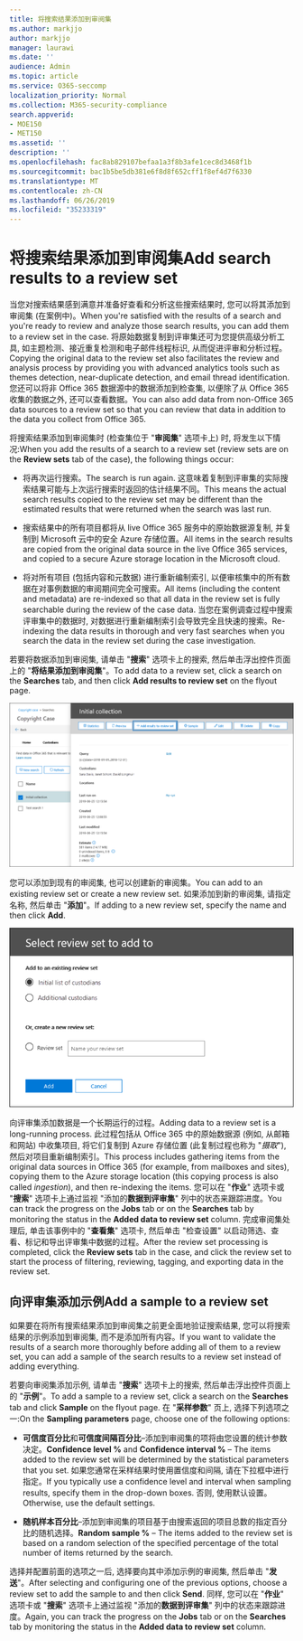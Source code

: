 ```yaml
---
title: 将搜索结果添加到审阅集
ms.author: markjjo
author: markjjo
manager: laurawi
ms.date: ''
audience: Admin
ms.topic: article
ms.service: O365-seccomp
localization_priority: Normal
ms.collection: M365-security-compliance
search.appverid:
- MOE150
- MET150
ms.assetid: ''
description: ''
ms.openlocfilehash: fac8ab829107befaa1a3f8b3afe1cec8d3468f1b
ms.sourcegitcommit: bac1b5be5db381e6f8d8f652cff1f8ef4d7f6330
ms.translationtype: MT
ms.contentlocale: zh-CN
ms.lasthandoff: 06/26/2019
ms.locfileid: "35233319"
---
```

# <a name="add-search-results-to-a-review-set"></a><span data-ttu-id="96a14-102">将搜索结果添加到审阅集</span><span class="sxs-lookup"><span data-stu-id="96a14-102">Add search results to a review set</span></span>

<span data-ttu-id="96a14-103">当您对搜索结果感到满意并准备好查看和分析这些搜索结果时, 您可以将其添加到审阅集 (在案例中)。</span><span class="sxs-lookup"><span data-stu-id="96a14-103">When you're satisfied with the results of a search and you're ready to review and analyze those search results, you can add them to a review set in the case.</span></span> <span data-ttu-id="96a14-104">将原始数据复制到评审集还可为您提供高级分析工具, 如主题检测、接近重复检测和电子邮件线程标识, 从而促进评审和分析过程。</span><span class="sxs-lookup"><span data-stu-id="96a14-104">Copying the original data to the review set also facilitates the review and analysis process by providing you with advanced analytics tools such as themes detection, near-duplicate detection, and email thread identification.</span></span> <span data-ttu-id="96a14-105">您还可以将非 Office 365 数据源中的数据添加到检查集, 以便除了从 Office 365 收集的数据之外, 还可以查看数据。</span><span class="sxs-lookup"><span data-stu-id="96a14-105">You can also add data from non-Office 365 data sources to a review set so that you can review that data in addition to the data you collect from Office 365.</span></span>

<span data-ttu-id="96a14-106">将搜索结果添加到审阅集时 (检查集位于 "**审阅集**" 选项卡上) 时, 将发生以下情况:</span><span class="sxs-lookup"><span data-stu-id="96a14-106">When you add the results of a search to a review set (review sets are on the **Review sets** tab of the case), the following things occur:</span></span>

- <span data-ttu-id="96a14-107">将再次运行搜索。</span><span class="sxs-lookup"><span data-stu-id="96a14-107">The search is run again.</span></span> <span data-ttu-id="96a14-108">这意味着复制到评审集的实际搜索结果可能与上次运行搜索时返回的估计结果不同。</span><span class="sxs-lookup"><span data-stu-id="96a14-108">This means the actual search results copied to the review set may be different than the estimated results that were returned when the search was last run.</span></span>

- <span data-ttu-id="96a14-109">搜索结果中的所有项目都将从 live Office 365 服务中的原始数据源复制, 并复制到 Microsoft 云中的安全 Azure 存储位置。</span><span class="sxs-lookup"><span data-stu-id="96a14-109">All items in the search results are copied from the original data source in the live Office 365 services, and copied to a secure Azure storage location in the Microsoft cloud.</span></span>

- <span data-ttu-id="96a14-110">将对所有项目 (包括内容和元数据) 进行重新编制索引, 以便审核集中的所有数据在对事例数据的审阅期间完全可搜索。</span><span class="sxs-lookup"><span data-stu-id="96a14-110">All items (including the content and metadata) are re-indexed so that all data in the review set is fully searchable during the review of the case data.</span></span> <span data-ttu-id="96a14-111">当您在案例调查过程中搜索评审集中的数据时, 对数据进行重新编制索引会导致完全且快速的搜索。</span><span class="sxs-lookup"><span data-stu-id="96a14-111">Re-indexing the data results in thorough and very fast searches when you search the data in the review set during the case investigation.</span></span>

<span data-ttu-id="96a14-112">若要将数据添加到审阅集, 请单击 "**搜索**" 选项卡上的搜索, 然后单击浮出控件页面上的 "**将结果添加到审阅集**"。</span><span class="sxs-lookup"><span data-stu-id="96a14-112">To add data to a review set, click a search on the **Searches** tab, and then click **Add results to review set** on the flyout page.</span></span>

![向评审集添加数据](../media/c1b4fc00-7a15-4587-b9b0-ce594bb02e4d.png)

<span data-ttu-id="96a14-114">您可以添加到现有的审阅集, 也可以创建新的审阅集。</span><span class="sxs-lookup"><span data-stu-id="96a14-114">You can add to an existing review set or create a new review set.</span></span>  <span data-ttu-id="96a14-115">如果添加到新的审阅集, 请指定名称, 然后单击 "**添加**"。</span><span class="sxs-lookup"><span data-stu-id="96a14-115">If adding to a new review set, specify the name and then click **Add**.</span></span>

![选择评审集](../media/e8c6ab51-da8d-4c39-9b21-26bfdf453fb9.png)

<span data-ttu-id="96a14-117">向评审集添加数据是一个长期运行的过程。</span><span class="sxs-lookup"><span data-stu-id="96a14-117">Adding data to a review set is a long-running process.</span></span> <span data-ttu-id="96a14-118">此过程包括从 Office 365 中的原始数据源 (例如, 从邮箱和网站) 中收集项目, 将它们复制到 Azure 存储位置 (此复制过程也称为 "*摄取*"), 然后对项目重新编制索引。</span><span class="sxs-lookup"><span data-stu-id="96a14-118">This process includes gathering items from the original data sources in Office 365 (for example, from mailboxes and sites), copying them to the Azure storage location (this copying process is also called *ingestion*), and then re-indexing the items.</span></span> <span data-ttu-id="96a14-119">您可以在 "**作业**" 选项卡或 "**搜索**" 选项卡上通过监视 "添加的**数据到评审集**" 列中的状态来跟踪进度。</span><span class="sxs-lookup"><span data-stu-id="96a14-119">You can track the progress on the **Jobs** tab or on the **Searches** tab by monitoring the status in the **Added data to review set** column.</span></span> <span data-ttu-id="96a14-120">完成审阅集处理后, 单击该事例中的 "**查看集**" 选项卡, 然后单击 "检查设置" 以启动筛选、查看、标记和导出评审集中数据的过程。</span><span class="sxs-lookup"><span data-stu-id="96a14-120">After the review set processing is completed, click the **Review sets** tab in the case, and click the review set to start the process of filtering, reviewing, tagging, and exporting data in the review set.</span></span>

## <a name="add-a-sample-to-a-review-set"></a><span data-ttu-id="96a14-121">向评审集添加示例</span><span class="sxs-lookup"><span data-stu-id="96a14-121">Add a sample to a review set</span></span>

<span data-ttu-id="96a14-122">如果要在将所有搜索结果添加到审阅集之前更全面地验证搜索结果, 您可以将搜索结果的示例添加到审阅集, 而不是添加所有内容。</span><span class="sxs-lookup"><span data-stu-id="96a14-122">If you want to validate the results of a search more thoroughly before adding all of them to a review set, you can add a sample of the search results to a review set instead of adding everything.</span></span>

<span data-ttu-id="96a14-123">若要向审阅集添加示例, 请单击 "**搜索**" 选项卡上的搜索, 然后单击浮出控件页面上的 "**示例**"。</span><span class="sxs-lookup"><span data-stu-id="96a14-123">To add a sample to a review set, click a search on the **Searches** tab and click **Sample** on the flyout page.</span></span> <span data-ttu-id="96a14-124">在 "**采样参数**" 页上, 选择下列选项之一:</span><span class="sxs-lookup"><span data-stu-id="96a14-124">On the **Sampling parameters** page, choose one of the following options:</span></span>

- <span data-ttu-id="96a14-125">**可信度百分比**和**可信度间隔百分比**–添加到审阅集的项将由您设置的统计参数决定。</span><span class="sxs-lookup"><span data-stu-id="96a14-125">**Confidence level %** and **Confidence interval %** – The items added to the review set will be determined by the statistical parameters that you set.</span></span> <span data-ttu-id="96a14-126">如果您通常在采样结果时使用置信度和间隔, 请在下拉框中进行指定。</span><span class="sxs-lookup"><span data-stu-id="96a14-126">If you typically use a confidence level and interval when sampling results, specify them in the drop-down boxes.</span></span> <span data-ttu-id="96a14-127">否则, 使用默认设置。</span><span class="sxs-lookup"><span data-stu-id="96a14-127">Otherwise, use the default settings.</span></span>

- <span data-ttu-id="96a14-128">**随机样本百分比**–添加到审阅集的项目基于由搜索返回的项目总数的指定百分比的随机选择。</span><span class="sxs-lookup"><span data-stu-id="96a14-128">**Random sample %** – The items added to the review set is based on a random selection of the specified percentage of the total number of items returned by the search.</span></span>

<span data-ttu-id="96a14-129">选择并配置前面的选项之一后, 选择要向其中添加示例的审阅集, 然后单击 "**发送**"。</span><span class="sxs-lookup"><span data-stu-id="96a14-129">After selecting and configuring one of the previous options, choose a review set to add the sample to and then click **Send**.</span></span> <span data-ttu-id="96a14-130">同样, 您可以在 "**作业**" 选项卡或 "**搜索**" 选项卡上通过监视 "添加的**数据到评审集**" 列中的状态来跟踪进度。</span><span class="sxs-lookup"><span data-stu-id="96a14-130">Again, you can track the progress on the **Jobs** tab or on the **Searches** tab by monitoring the status in the **Added data to review set** column.</span></span>